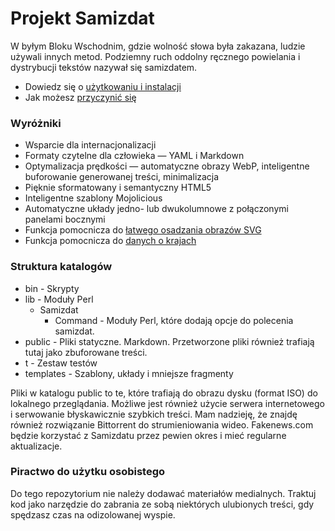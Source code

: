 [description]: # "Samizdat to nowe podejście do samopublikowania, które wykorzystuje nowoczesną technologię."
[keywords]: # "wydawnictwo,Samizdat"

# Projekt Samizdat

W byłym Bloku Wschodnim, gdzie wolność słowa była zakazana, ludzie używali innych metod. Podziemny ruch oddolny ręcznego powielania i dystrybucji tekstów nazywał się samizdatem.

* Dowiedz się o [użytkowaniu i instalacji](installation/)
* Jak możesz [przyczynić się](../contribute/)

### Wyróżniki

* Wsparcie dla internacjonalizacji
* Formaty czytelne dla człowieka &mdash; YAML i Markdown
* Optymalizacja prędkości &mdash; automatyczne obrazy WebP, inteligentne buforowanie generowanej treści, minimalizacja
* Pięknie sformatowany i semantyczny HTML5
* Inteligentne szablony Mojolicious
* Automatyczne układy jedno- lub dwukolumnowe z połączonymi panelami bocznymi
* Funkcja pomocnicza do [łatwego osadzania obrazów SVG](./icons/)
* Funkcja pomocnicza do [danych o krajach](../../country/)

### Struktura katalogów

* bin - Skrypty
* lib - Moduły Perl
  * Samizdat
    * Command - Moduły Perl, które dodają opcje do polecenia samizdat.
* public - Pliki statyczne. Markdown. Przetworzone pliki również trafiają tutaj jako zbuforowane treści.
* t - Zestaw testów
* templates - Szablony, układy i mniejsze fragmenty

Pliki w katalogu public to te, które trafiają do obrazu dysku (format ISO) do lokalnego przeglądania. 
Możliwe jest również użycie serwera internetowego i serwowanie błyskawicznie szybkich treści. Mam nadzieję, 
że znajdę również rozwiązanie Bittorrent do strumieniowania wideo. Fakenews.com będzie korzystać z Samizdatu 
przez pewien okres i mieć regularne aktualizacje.

### Piractwo do użytku osobistego

Do tego repozytorium nie należy dodawać materiałów medialnych. Traktuj kod jako narzędzie do zabrania ze sobą 
niektórych ulubionych treści, gdy spędzasz czas na odizolowanej wyspie.